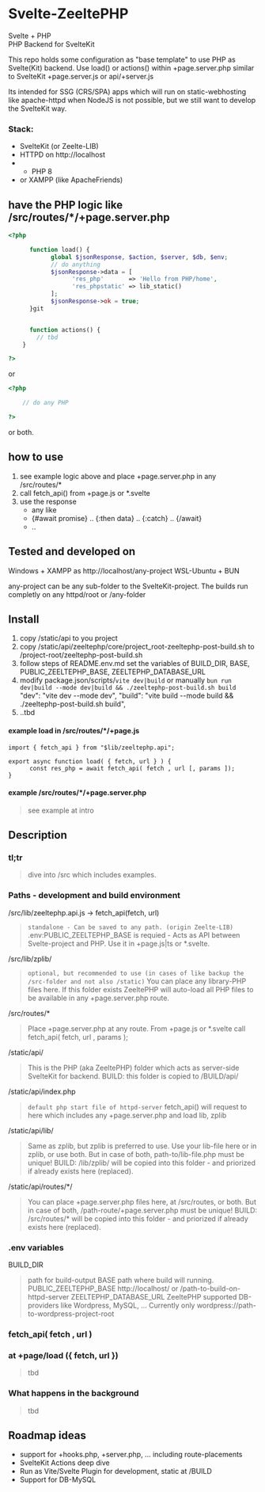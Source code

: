 # Svelte-ZeeltePHP
Svelte + PHP <br>
PHP Backend for SvelteKit

This repo holds some configuration as "base template" to use PHP as Svelte(Kit) backend.
Use load() or actions() within +page.server.php similar to SvelteKit +page.server.js or api/+server.js

Its intended for SSG (CRS/SPA) apps which will run on static-webhosting like apache-httpd when NodeJS is not possible, but we still want to develop the SvelteKit way. 

### Stack:
* SvelteKit (or Zeelte-LIB)
* HTTPD on http://localhost 
* 	+ PHP 8 
* or XAMPP (like ApacheFriends)


## have the PHP logic like /src/routes/*/+page.server.php
```PHP
<?php

      function load() {
            global $jsonResponse, $action, $server, $db, $env;
            // do anything
            $jsonResponse->data = [
                  'res_php'       => 'Hello from PHP/home',
                  'res_phpstatic' => lib_static()
            ];
            $jsonResponse->ok = true;
      }git


      function actions() {
		// tbd
	}

?>
```
or 
```PHP
<?php

	// do any PHP

?>
```
or both.


## how to use
1. see example logic above and place +page.server.php in any /src/routes/*
2. call fetch_api() from +page.js or *.svelte 
3. use the response 
	* any like
	* {#await promise} .. {:then data} .. {:catch} .. {/await}
	* ..


## Tested and developed on
Windows + XAMPP as http://localhost/any-project
WSL-Ubuntu + BUN

any-project can be any sub-folder to the SvelteKit-project. 
The builds run completly on any httpd/root or /any-folder 


## Install
1. copy /static/api to you project
2. copy /static/api/zeeltephp/core/project_root-zeeltephp-post-build.sh to /project-root/zeeltephp-post-build.sh
3. follow steps of README.env.md
	set the variables of BUILD_DIR, BASE, PUBLIC_ZEELTEPHP_BASE, ZEELTEPHP_DATABASE_URL
4. modify package.json/scripts/`vite dev|build` or manually `bun run dev|build --mode dev|build && ./zeeltephp-post-build.sh build`
	"dev": "vite dev --mode dev",
	"build": "vite build --mode build && ./zeeltephp-post-build.sh build",
5. ..tbd


#### example load in /src/routes/*/+page.js
```JS
import { fetch_api } from "$lib/zeeltephp.api";

export async function load( { fetch, url } ) {
      const res_php = await fetch_api( fetch , url [, params ]); 
}
```

#### example /src/routes/*/+page.server.php
> see example at intro


## Description

### tl;tr
> dive into /src which includes examples.

### Paths - development and build environment
/src/lib/zeeltephp.api.js -> fetch_api(fetch, url) 
> ` standalone - Can be saved to any path. (origin Zeelte-LIB) `
> .env:PUBLIC_ZEELTEPHP_BASE is requied -
> Acts as API between Svelte-project and PHP.
> Use it in +page.js|ts or *.svelte.
	

/src/lib/zplib/
> ` optional, but recommended to use (in cases of like backup the /src-folder and not also /static) `
> You can place any library-PHP files here.
> If this folder exists ZeeltePHP will auto-load all PHP files to be available in any +page.server.php route.

/src/routes/*
> Place +page.server.php at any route.
> From +page.js or *.svelte call fetch_api( fetch, url , params );

/static/api/ 
> This is the PHP (aka ZeeltePHP) folder which acts as server-side SvelteKit for backend.
> BUILD: this folder is copied to /BUILD/api/

/static/api/index.php
> ` default php start file of httpd-server `
fetch_api() will request to here which includes any +page.server.php and load lib, zplib

/static/api/lib/
> Same as zplib, but zplib is preferred to use.
> Use your lib-file here or in zplib, or use both. 
> But in case of both, path-to/lib-file.php must be unique!
> BUILD: /lib/zplib/ will be copied into this folder - and priorized if already exists here (replaced).

/static/api/routes/*/
> You can place +page.server.php files here, at /src/routes, or both.
> But in case of both, /path-route/+page.server.php must be unique!
> BUILD: /src/routes/* will be copied into this folder - and priorized if already exists here (replaced).


### .env variables
BUILD_DIR
> path for build-output
BASE
> path where build will running. 
PUBLIC_ZEELTEPHP_BASE
> http://localhost/<path-to-project> or /path-to-build-on-httpd-server
ZEELTEPHP_DATABASE_URL
> ZeeltePHP supported DB-providers like Wordpress, MySQL, ...
> Currently only wordpress://path-to-wordpress-project-root


### fetch_api( fetch , url )
###   at +page/load ({ fetch, url })
> tbd


### What happens in the background
> tbd


## Roadmap ideas 
* support for +hooks.php, +server.php, ... including route-placements
* SvelteKit Actions deep dive
* Run as Vite/Svelte Plugin for development, static at /BUILD
* Support for DB-MySQL
